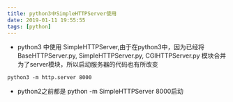 ```yaml
---
title: python3中SimpleHTTPServer使用
date: 2019-01-11 19:55:55
tags: [python]
---
```


- python3 中使用 SimpleHTTPServer,由于在python3中，因为已经将BaseHTTPServer.py, SimpleHTTPServer.py, CGIHTTPServer.py 模块合并为了server模块，所以启动服务器的代码也有所改变

```
python3 -m http.server 8000

```
<!-- more -->

- python2之前都是 python -m SimpleHTTPServer 8000启动